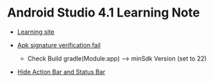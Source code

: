 ﻿# Android Studio 4.1 Learning Note
 * [Learning site](https://ithelp.ithome.com.tw/articles/10192437, "Link")

* [Apk signature verification fail](https://blog.csdn.net/hhyyqq/article/details/103180812, "Link")
  * Check Build gradle(Module:app) --> minSdk Version (set to 22)

* [Hide Action Bar and Status Bar](http://dog0416.blogspot.com/2018/04/android-hide-action-bar-and-status-bar.html, "Link") 
